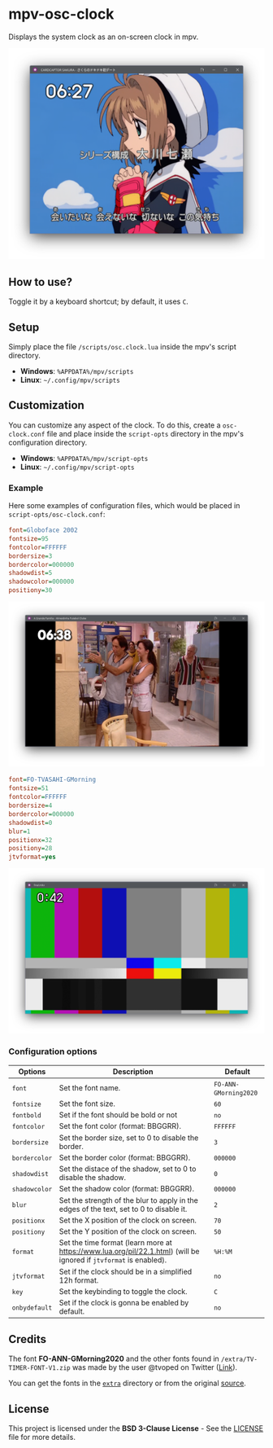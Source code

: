 # mpv-osc-clock

Displays the system clock as an on-screen clock in mpv.

![Screenshot1](/docs/screenshot1.png)

## How to use?

Toggle it by a keyboard shortcut; by default, it uses `C`.

## Setup

Simply place the file `/scripts/osc.clock.lua` inside the mpv's script directory.

- **Windows**: `%APPDATA%/mpv/scripts`
- **Linux**: `~/.config/mpv/scripts`

## Customization

You can customize any aspect of the clock. To do this, create a `osc-clock.conf` file and place inside the `script-opts` directory in the mpv's configuration directory.

- **Windows**: `%APPDATA%/mpv/script-opts`
- **Linux**: `~/.config/mpv/script-opts`

### Example

Here some examples of configuration files, which would be placed in `script-opts/osc-clock.conf`:

```ini
font=Globoface 2002
fontsize=95
fontcolor=FFFFFF
bordersize=3
bordercolor=000000
shadowdist=5
shadowcolor=000000
positiony=30
```

![Screenshot1](/docs/screenshot2.png)

```ini
font=FO-TVASAHI-GMorning
fontsize=51
fontcolor=FFFFFF
bordersize=4
bordercolor=000000
shadowdist=0
blur=1
positionx=32
positiony=28
jtvformat=yes
```

![Screenshot1](/docs/screenshot3.png)

### Configuration options

|     Options     |                                      Description                                          |        Default        |
|-----------------|-------------------------------------------------------------------------------------------|-----------------------|
|  `font`         |  Set the font name.                                                                       | `FO-ANN-GMorning2020` |
|  `fontsize`     |  Set the font size.                                                                       |         `60`          |
|  `fontbold`     |  Set if the font should be bold or not                                                    |         `no`          |
|  `fontcolor`    |  Set the font color (format: BBGGRR).                                                     |        `FFFFFF`       |
|  `bordersize`   |  Set the border size, set to 0 to disable the border.                                     |         `3`           |
|  `bordercolor`  |  Set the border color (format: BBGGRR).                                                   |        `000000`       |
|  `shadowdist`   |  Set the distace of the shadow, set to 0 to disable the shadow.                           |         `0`           |
|  `shadowcolor`  |  Set the shadow color (format: BBGGRR).                                                   |        `000000`       |
|  `blur`         |  Set the strength of the blur to apply in the edges of the text, set to 0 to disable it.  |         `2`           |
|  `positionx`    |  Set the X position of the clock on screen.                                               |         `70`          |
|  `positiony`    |  Set the Y position of the clock on screen.                                               |         `50`          |
|  `format`       |  Set the time format (learn more at https://www.lua.org/pil/22.1.html) (will be ignored if `jtvformat` is enabled).                   |        `%H:%M`        |
|  `jtvformat`    |  Set if the clock should be in a simplified 12h format.                                   |         `no`          |
|  `key`          |  Set the keybinding to toggle the clock.                                                  |         `C`           |
|  `onbydefault`  |  Set if the clock is gonna be enabled by default.                                         |         `no`          |

## Credits

The font **FO-ANN-GMorning2020** and the other fonts found in `/extra/TV-TIMER-FONT-V1.zip` was made by the user @tvoped on Twitter ([Link](https://web.archive.org/web/20220320123906/https://twitter.com/tvoped/status/1466992257962487811)).

You can get the fonts in the [`extra`](/extra) directory or from the original [source](https://www.dropbox.com/scl/fi/3lir00hds4o3xqr6hdwea/TV-TIMER-FONT-V1.zip?rlkey=xgnqhdotec8a9kf25nck7azg7&e=1&dl=0).

## License

This project is licensed under the __BSD 3-Clause License__ - See the [LICENSE](./LICENSE) file for more details.
